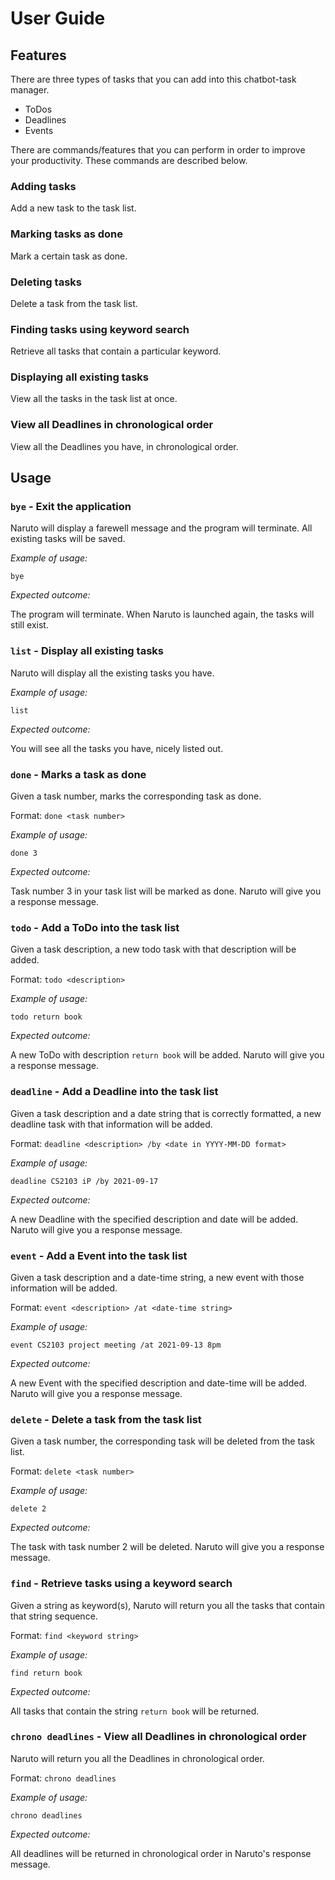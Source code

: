 # User Guide

## Features 
There are three types of tasks that you can add into this chatbot-task manager.
* ToDos
* Deadlines
* Events

There are commands/features that you can perform in order to improve your productivity. These commands are described below.

### Adding tasks

Add a new task to the task list.

### Marking tasks as done

Mark a certain task as done.

### Deleting tasks

Delete a task from the task list.

### Finding tasks using keyword search

Retrieve all tasks that contain a particular keyword.

### Displaying all existing tasks

View all the tasks in the task list at once.

### View all Deadlines in chronological order

View all the Deadlines you have, in chronological order.

## Usage

### `bye` - Exit the application

Naruto will display a farewell message and the program will terminate. All existing tasks will be saved.

*Example of usage:*

`bye`

*Expected outcome:*

The program will terminate. When Naruto is launched again, the tasks will still exist.

### `list` - Display all existing tasks

Naruto will display all the existing tasks you have.

*Example of usage:*

`list`

*Expected outcome:*

You will see all the tasks you have, nicely listed out.

### `done` - Marks a task as done

Given a task number, marks the corresponding task as done. 

Format: `done <task number>`

*Example of usage:*

`done 3`

*Expected outcome:*

Task number 3 in your task list will be marked as done. Naruto will give you a response message.

### `todo` - Add a ToDo into the task list

Given a task description, a new todo task with that description will be added.

Format: `todo <description>`

*Example of usage:*

`todo return book`

*Expected outcome:*

A new ToDo with description `return book` will be added. Naruto will give you a response message.

### `deadline` - Add a Deadline into the task list

Given a task description and a date string that is correctly formatted, a new deadline task with that information will be added.

Format: `deadline <description> /by <date in YYYY-MM-DD format>`

*Example of usage:*

`deadline CS2103 iP /by 2021-09-17`

*Expected outcome:*

A new Deadline with the specified description and date will be added. Naruto will give you a response message.

### `event` - Add a Event into the task list

Given a task description and a date-time string, a new event with those information will be added.

Format: `event <description> /at <date-time string>`

*Example of usage:*

`event CS2103 project meeting /at 2021-09-13 8pm`

*Expected outcome:*

A new Event with the specified description and date-time will be added. Naruto will give you a response message.

### `delete` - Delete a task from the task list

Given a task number, the corresponding task will be deleted from the task list.

Format: `delete <task number>`

*Example of usage:*

`delete 2`

*Expected outcome:*

The task with task number 2 will be deleted. Naruto will give you a response message.

### `find` - Retrieve tasks using a keyword search

Given a string as keyword(s), Naruto will return you all the tasks that contain that string sequence.

Format: `find <keyword string>`

*Example of usage:*

`find return book`

*Expected outcome:*

All tasks that contain the string `return book` will be returned.

### `chrono deadlines` - View all Deadlines in chronological order

Naruto will return you all the Deadlines in chronological order.

Format: `chrono deadlines`

*Example of usage:*

`chrono deadlines`

*Expected outcome:*

All deadlines will be returned in chronological order in Naruto's response message.
